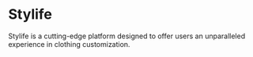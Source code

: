 # Stylife
Stylife is a cutting-edge platform designed to offer users an unparalleled experience in clothing customization.

